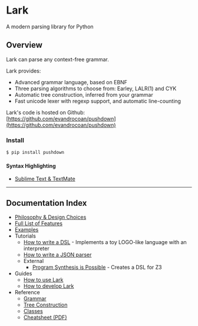 # Lark

A modern parsing library for Python

## Overview

Lark can parse any context-free grammar.

Lark provides:

- Advanced grammar language, based on EBNF
- Three parsing algorithms to choose from: Earley, LALR(1) and CYK
- Automatic tree construction, inferred from your grammar
- Fast unicode lexer with regexp support, and automatic line-counting

Lark's code is hosted on Github: [https://github.com/evandrocoan/pushdown](https://github.com/evandrocoan/pushdown)

### Install
```bash
$ pip install pushdown
```

#### Syntax Highlighting

- [Sublime Text & TextMate](https://github.com/evandrocoan/pushdown_syntax)

-----

## Documentation Index


* [Philosophy & Design Choices](philosophy.md)
* [Full List of Features](features.md)
* [Examples](https://github.com/evandrocoan/pushdown/tree/master/examples)
* Tutorials
    * [How to write a DSL](http://blog.erezsh.com/how-to-write-a-dsl-in-python-with-lark/) - Implements a toy LOGO-like language with an interpreter
    * [How to write a JSON parser](json_tutorial.md)
    * External
        * [Program Synthesis is Possible](https://www.cs.cornell.edu/~asampson/blog/minisynth.html) - Creates a DSL for Z3
* Guides
    * [How to use Lark](how_to_use.md)
    * [How to develop Lark](how_to_develop.md)
* Reference
    * [Grammar](grammar.md)
    * [Tree Construction](tree_construction.md)
    * [Classes](classes.md)
    * [Cheatsheet (PDF)](lark_cheatsheet.pdf)

